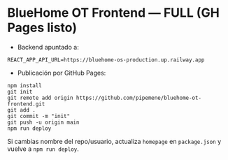 # BlueHome OT Frontend — FULL (GH Pages listo)

- Backend apuntado a:
```
REACT_APP_API_URL=https://bluehome-os-production.up.railway.app
```
- Publicación por GitHub Pages:
```
npm install
git init
git remote add origin https://github.com/pipemene/bluehome-ot-frontend.git
git add .
git commit -m "init"
git push -u origin main
npm run deploy
```
Si cambias nombre del repo/usuario, actualiza `homepage` en `package.json` y vuelve a `npm run deploy`.
